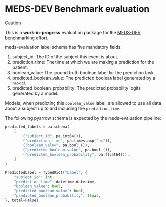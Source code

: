 # MEDS-DEV Benchmark evaluation

> [!CAUTION]
> This is a **work-in-progress** evaluation package for the [MEDS-DEV](https://github.com/mmcdermott/MEDS-DEV/) benchmarking effort.



meds-evaluation label schema has five mandatory fields:

1. subject_id: The ID of the subject this event is about.
2. prediction_time: The time at which we are making a prediction for the patient.
3. boolean_value: The ground truth boolean label for the prediction task.
4. predicted_boolean_value: The predicted boolean label generated by a model.
5. predicted_boolean_probability: The predicted probability logits generated by a model.


Models, when predicting this `boolean_value` label, are allowed to use all data about a subject up to and including the `prediction_time`.

The following pyarrow schema is expected by the meds-evaluation pipeline:
```python
predicted_labels = pa.schema(
    [
        ("subject_id", pa.int64()),
        ("prediction_time", pa.timestamp("us")),
        ("boolean_value", pa.bool_()),
        ("predicted_boolean_value", pa.bool_()),
        ("predicted_boolean_probability", pa.float64()),
    ]
)

PredictedLabel = TypedDict("Label", {
    "subject_id": int,
    "prediction_time": datetime.datetime,
    "boolean_value": bool,
    "predicted_boolean_value": bool,
    "predicted_boolean_probability": float,
}, total=False)
```
